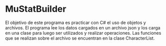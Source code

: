 # MuStatBuilder

El objetivo de este programa es practicar con C# el uso de objetos y archivos.
El programa lee los datos cargados en un archivo json y los carga en una clase para luego ser utilizados y realizar operaciones.
Las funciones que se realizan sobre el archivo se encuentran en la clase CharacterList.
